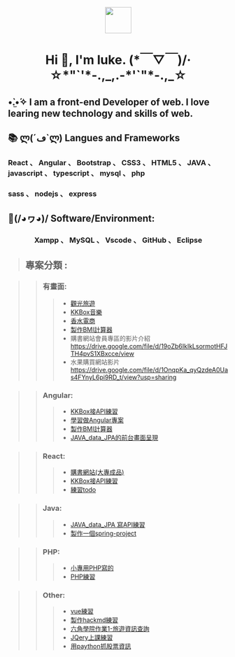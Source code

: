 <p align="center"><img src="https://raw.githubusercontent.com/coderjojo/coderjojo/master/img/github.gif" width="60" height="60" /></p>
<h1 align="center"> Hi 👋, I'm luke.  (*￣▽￣)/‧☆*"`'*-.,_,.-*'`"*-.,_☆</h1>
<h2> •̀.̫•́✧  I am a front-end Developer of web. I love learing new technology and skills of web. </h2>
<h2>📚 ლ(´ڡ`ლ)  Langues and Frameworks</h2> 
<h3 margin="50px 0">React 、 Angular 、 Bootstrap 、 CSS3 、 HTML5 、 JAVA 、 javascript 、 typescript 、 mysql 、 php </h3>
<h3 margin="50px 0">sass 、 nodejs 、  express </h3>
</n>
<h2>🔧(/◕ヮ◕)/  Software/Environment:</h2>
<h3 align="center"> Xampp 、 MySQL 、 Vscode 、 GitHub 、 Eclipse </h3>

> ## 專案分類 : 

>> ### 有畫面:
>>> * <a href="https://dragonleolin.github.io/TravelWeb_Angular/home/"> 觀光旅遊 </a>
>>> * <a href="https://dragonleolin.github.io/KKBox_Angular/"> KKBox音樂 </a>
>>> * <a href="https://dragonleolin.github.io/Hex-webLayoutTraining-week4/"> 香水電商 </a>
>>> * <a href="https://dragonleolin.github.io/Angular-BMICalculator/"> 製作BMI計算器 </a>
>>> * 購書網站會員專區的影片介紹 https://drive.google.com/file/d/19oZb6IkIkLsormotHFJTH4pvS1XBxcce/view
>>> * 水果購買網站影片 https://drive.google.com/file/d/1OnqpKa_qyQzdeA0Uas4FYnyL6pi9RD_t/view?usp=sharing

>> ### Angular:
>>> * <a href="https://dragonleolin.github.io/KKBox_Angular/"> KKBox接API練習 </a>
>>> * <a href="https://dragonleolin.github.io/AngularProject/"> 學習做Angular專案 </a>
>>> * <a href="https://dragonleolin.github.io/Angular-BMICalculator/"> 製作BMI計算器 </a>
>>> * <a href="https://github.com/dragonleolin/Web_Angular/"> JAVA_data_JPA的前台畫面呈現 </a>

>> ### React:
>>> * <a href="https://github.com/dragonleolin/pbook"> 購書網站(大專成品) </a>
>>> * <a href="https://github.com/dragonleolin/testKKBox"> KKBox接API練習 </a>
>>> * <a href="https://github.com/dragonleolin/React_todoApp"> 練習todo </a>

>> ### Java:
>>> * <a href="https://github.com/dragonleolin/JAVA_data_JPA"> JAVA_data_JPA 寫API練習 </a>
>>> * <a href="https://github.com/dragonleolin/spring-project"> 製作一個spring-project </a>

>> ### PHP:
>>> * <a href="https://github.com/dragonleolin/books"> 小專用PHP寫的 </a>
>>> * <a href="https://github.com/dragonleolin/MyPHP"> PHP練習 </a>

>> ### Other:
>>> * <a href="https://github.com/dragonleolin/vue_vuex_exercise"> vue練習 </a>
>>> * <a href="https://github.com/dragonleolin/hackmd-io-myNote"> 製作hackmd練習 </a>
>>> * <a href="https://github.com/dragonleolin/travelInformation"> 六角學院作業1-旅遊資訊查詢 </a>
>>> * <a href="https://github.com/dragonleolin/JQery"> JQery上課練習 </a>
>>> * <a href="https://github.com/dragonleolin/python"> 用paython抓股票資訊 </a>
